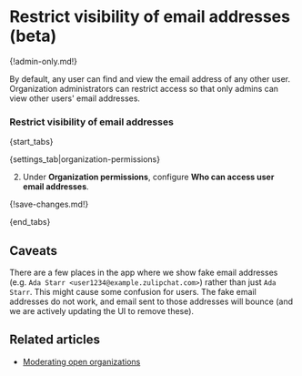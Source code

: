 # Restrict visibility of email addresses (beta)

{!admin-only.md!}

By default, any user can find and view the email address of any other
user. Organization administrators can restrict access so that only admins
can view other users' email addresses.

### Restrict visibility of email addresses

{start_tabs}

{settings_tab|organization-permissions}

2. Under **Organization permissions**, configure **Who can access user email addresses**.

{!save-changes.md!}

{end_tabs}

## Caveats

There are a few places in the app where we show fake email addresses
(e.g. `Ada Starr <user1234@example.zulipchat.com>`) rather than just `Ada
Starr`. This might cause some confusion for users.  The fake email
addresses do not work, and email sent to those addresses will bounce
(and we are actively updating the UI to remove these).

## Related articles

* [Moderating open organizations](/help/moderating-open-organizations)
